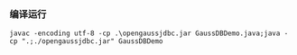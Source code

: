 ### 编译运行
`javac -encoding utf-8 -cp .\opengaussjdbc.jar GaussDBDemo.java;java -cp ".;./opengaussjdbc.jar" GaussDBDemo`
